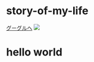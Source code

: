 # story-of-my-life
<!DOCTYPE html>
<html>
  <a href="https://google.com">グーグルへ</a>
  <img src="https://chema-photo-XAW98NjONmM-unsplash.jpg">
  <h1>hello world</h1>
</html>
